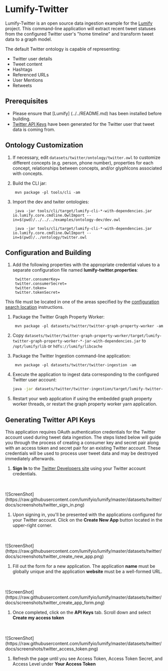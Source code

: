 # Lumify-Twitter

Lumify-Twitter is an open source data ingestion example for the [Lumify](http://lumify.io) project.  This command-line application will extract recent tweet statuses from the configured Twitter user's "home timeline" and transform tweet data to a graph model.

The default Twitter ontology is capable of representing:
* Twitter user details
* Tweet content
* Hashtags
* Referenced URLs
* User Mentions
* Retweets

## Prerequisites

* Please ensure that [Lumify] (../../README.md) has been installed before building.
* [Twitter API Keys](#generating-twitter-api-keys) have been generated for the Twitter user that tweet data is coming from.

## Ontology Customization

1. If necessary, edit `datasets/twitter/ontology/twitter.owl` to customize different concepts (e.g. person, phone number), properties for each concept, relationships between concepts, and/or glyphIcons associated with concepts.

1. Build the CLI jar:

        mvn package -pl tools/cli -am

1. Import the dev and twiter ontologies:

        java -jar tools/cli/target/lumify-cli-*-with-dependencies.jar io.lumify.core.cmdline.OwlImport --in=$(pwd)/../../../examples/ontology-dev/dev.owl

        java -jar tools/cli/target/lumify-cli-*-with-dependencies.jar io.lumify.core.cmdline.OwlImport --in=$(pwd)/../ontology/twitter.owl

## Configuration and Building

1. Add the following properties with the appropriate credential values to a separate configuration file named **lumify-twitter.properties**:

        twitter.consumerKey= 
        twitter.consumerSecret=
        twitter.token=
        twitter.tokenSecret=

This file must be located in one of the areas specified by the [configuration search location](https://github.com/lumifyio/lumify/blob/master/docs/configuration.md#configuration-search-order) instructions. 

1. Package the Twitter Graph Property Worker:

        mvn package -pl datasets/twitter/twitter-graph-property-worker -am

1. Copy `datasets/twitter/twitter-graph-property-worker/target/lumify-twitter-graph-property-worker-*-jar-with-dependencies.jar` to `/opt/lumify/lib` or `hdfs://lumify/libcache`

1. Package the Twitter Ingestion command-line application:

        mvn package -pl datasets/twitter/twitter-ingestion -am

1. Execute the application to ingest data corresponding to the configured Twitter user account:

   ```sh
   java -jar datasets/twitter/twitter-ingestion/target/lumify-twitter-ingestion-*-jar-with-dependencies.jar
   ```

1. Restart your web application if using the embedded graph property worker threads, or restart the graph property worker yarn application.

## Generating Twitter API Keys
This application requires OAuth authentication credentials for the Twitter account used during tweet data ingestion.  The steps listed below will guide you through the process of creating a consumer key and secret pair along with an access token and secret pair for an existing Twitter account.  These credentials will be used to process user tweet data and may be destroyed immediately afterwards.

1. **Sign In** to the [Twitter Developers site](https://apps.twitter.com/) using your Twitter account credentials.
<br />
<br />
![ScreenShot](https://raw.githubusercontent.com/lumifyio/lumify/master/datasets/twitter/docs/screenshots/twitter_sign_in.png)

1. Upon signing in, you'll be presented with the applications configured for your Twitter account.  Click on the **Create New App** button located in the upper-right corner.
<br />
<br />
![ScreenShot](https://raw.githubusercontent.com/lumifyio/lumify/master/datasets/twitter/docs/screenshots/twitter_create_new_app.png)

1. Fill out the form for a new application.  The application **name** must be globally unique and the application **website** must be a well-formed URL.
<br />
<br />
![ScreenShot](https://raw.githubusercontent.com/lumifyio/lumify/master/datasets/twitter/docs/screenshots/twitter_create_app_form.png)

1. Once completed, click on the **API Keys** tab. Scroll down and select **Create my access token**
<br />
<br />
![ScreenShot](https://raw.githubusercontent.com/lumifyio/lumify/master/datasets/twitter/docs/screenshots/twitter_access_token.png)

1. Refresh the page until you see Access Token, Access Token Secret, and Access Level under **Your Access Token**
